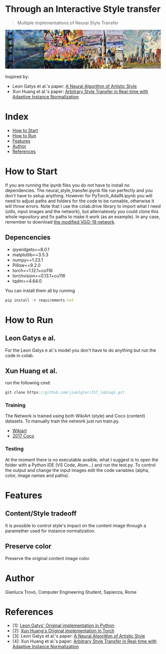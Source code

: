 # Through an Interactive Style transfer

> Multiple implementations of Neural Style Transfer

![alt text](https://github.com/jianlgler/IST_labiagi/blob/main/images/result.png)

Inspired by: 
  - Leon Gatys et al.'s paper: [A Neural Algorithm of Artistic Style](https://arxiv.org/pdf/1508.06576.pdf)
  - Xun Huang et al.'s paper: [Arbitrary Style Transfer in Real-time with Adaptive Instance Normalization](https://arxiv.org/pdf/1703.06868.pdf)
# Index

- [How to Start](#how-to-start)
- [How to Run](#how-to-run)
- [Features](#features)
- [Author](#author)
- [References](#references)

# How to Start

If you are running the ipynb files you do not have to install no dependencies. 
The neural_style_transfer.ipynb file run perfectly and you don't have to setup anything.
However for PyTorch_AdaIN.ipynb you will need to adjust paths and folders for the code to be runnable, otherwise it will throw errors. 
Note that I use the colab.drive library to import what I need (utils, input images and the network), but alternatevely you could clone this whole repository and fix paths to make it work (as an example). In any case, remember to download [the modified VGG-19 network](https://drive.google.com/file/d/1EpkBA2K2eYILDSyPTt0fztz59UjAIpZU/view). 

## Depencencies
- ipywidgets==8.0.1
- matplotlib==3.5.3
- numpy==1.23.1
- Pillow==9.2.0
- torch==1.12.1+cu116
- torchvision==0.13.1+cu116
- tqdm==4.64.0

You can install them all by running 
```js
pip install -r requirements.txt
```

# How to Run

## Leon Gatys e al.

For the Leon Gatys e al.'s model you don't have to do anything but run the code in colab.

## Xun Huang et al.

run the following cmd: 
```js
git clone https://github.com/jianlgler/IST_labiagi.git
```

### Training
The Network is trained using both WikiArt (style) and Coco (content) datasets. To manually train the network just run train.py. 
- [Wikiart](https://archive.org/details/wikiart-dataset)
- [2017 Coco](http://images.cocodataset.org/zips/train2017.zip)

### Testing
At the moment there is no executable avaible, what I suggest is to open the folder with a Python IDE (VS Code, Atom...) and run the test.py.
To control the output and change the input images edit the code variables (alpha, color, image names and paths).

# Features

## Content/Style tradeoff

It is possible to control style's impact on the content image through a paramether used for instance normalization.

## Preserve color

Preserve the original content image color.

# Author 
Gianluca Trovò, Computer Engineering Student, Sapienza, Rome

# References
- [1]: [Leon Gatys' Original implementation in Python](https://github.com/leongatys/PytorchNeuralStyleTransfer)
- [2]: [Xun Huang's Original implementation in Torch](https://github.com/xunhuang1995/AdaIN-style)
- [3]: Leon Gatys et al.'s paper: [A Neural Algorithm of Artistic Style](https://arxiv.org/pdf/1508.06576.pdf)
- [4]: Xun Huang et al.'s paper: [Arbitrary Style Transfer in Real-time with Adaptive Instance Normalization](https://arxiv.org/pdf/1703.06868.pdf)
